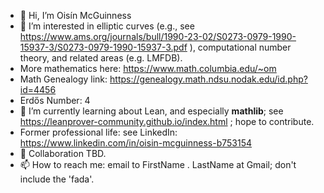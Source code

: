 - 👋 Hi, I’m Oisín McGuinness
- 👀 I’m interested in elliptic curves (e.g., see https://www.ams.org/journals/bull/1990-23-02/S0273-0979-1990-15937-3/S0273-0979-1990-15937-3.pdf ), computational number theory, and related areas (e.g. LMFDB).
- More mathematics here: https://www.math.columbia.edu/~om
- Math Genealogy link: https://genealogy.math.ndsu.nodak.edu/id.php?id=4456
- Erdős Number: 4
- 🌱 I’m currently learning about Lean, and especially **mathlib**; see https://leanprover-community.github.io/index.html ; hope to contribute.
- Former professional life: see LinkedIn: https://www.linkedin.com/in/oisin-mcguinness-b753154
- 💞️ Collaboration TBD.
- 📫 How to reach me: email to FirstName . LastName at Gmail; don't include the 'fada'.

<!---
OisinMcGuinness/OisinMcGuinness is a ✨ special ✨ repository because its `README.md` (this file) appears on your GitHub profile.
You can click the Preview link to take a look at your changes.
--->
